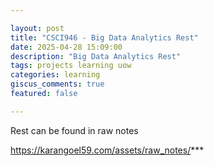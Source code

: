 ```yaml
---

layout: post  
title: "CSCI946 - Big Data Analytics Rest"  
date: 2025-04-28 15:09:00  
description: "Big Data Analytics Rest"  
tags: projects learning uow
categories: learning  
giscus_comments: true  
featured: false  

---
```


Rest can be found in raw notes

https://karangoel59.com/assets/raw_notes/***